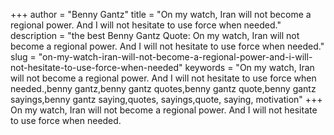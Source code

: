 +++
author = "Benny Gantz"
title = "On my watch, Iran will not become a regional power. And I will not hesitate to use force when needed."
description = "the best Benny Gantz Quote: On my watch, Iran will not become a regional power. And I will not hesitate to use force when needed."
slug = "on-my-watch-iran-will-not-become-a-regional-power-and-i-will-not-hesitate-to-use-force-when-needed"
keywords = "On my watch, Iran will not become a regional power. And I will not hesitate to use force when needed.,benny gantz,benny gantz quotes,benny gantz quote,benny gantz sayings,benny gantz saying,quotes, sayings,quote, saying, motivation"
+++
On my watch, Iran will not become a regional power. And I will not hesitate to use force when needed.
